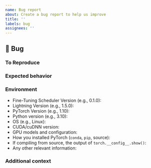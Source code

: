 ```yaml
---
name: Bug report
about: Create a bug report to help us improve
title: ''
labels: bug
assignees: ''
---
```


## 🐛 Bug

<!-- A clear and concise description of the bug. -->

### To Reproduce

<!--
Please reproduce using the BoringModel!

If you could not reproduce using the BoringModel and still think there's a bug, please post here
but remember, bugs with code are fixed faster!
-->

### Expected behavior

<!-- FILL IN -->

### Environment

<!--
Please copy and paste the output from our environment collection script:
https://raw.githubusercontent.com/speediedan/finetuning-scheduler/main/requirements/collect_env_details.py
(For security purposes, please check the contents of the script before running it)

You can get the script and run it with:
```bash
wget https://raw.githubusercontent.com/speediedan/finetuning-scheduler/main/requirements/collect_env_details.py
python collect_env_details.py
```

You can also fill out the list below manually.
-->

- Fine-Tuning Scheduler Version (e.g., 0.1.0):
- Lightning Version (e.g., 1.5.0):
- PyTorch Version (e.g., 1.10):
- Python version (e.g., 3.10):
- OS (e.g., Linux):
- CUDA/cuDNN version:
- GPU models and configuration:
- How you installed PyTorch (`conda`, `pip`, source):
- If compiling from source, the output of `torch.__config__.show()`:
- Any other relevant information:

### Additional context

<!-- Add any other context about the problem here. -->
